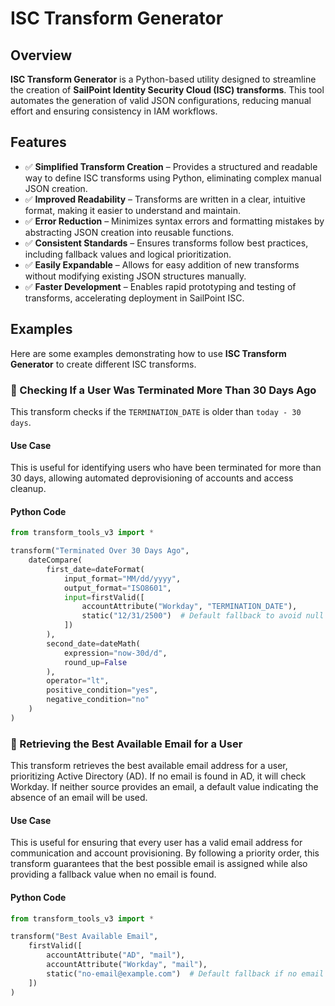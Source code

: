 # ISC Transform Generator  

## Overview  
**ISC Transform Generator** is a Python-based utility designed to streamline the creation of **SailPoint Identity Security Cloud (ISC) transforms**. This tool automates the generation of valid JSON configurations, reducing manual effort and ensuring consistency in IAM workflows.  

## Features  
- ✅ **Simplified Transform Creation** – Provides a structured and readable way to define ISC transforms using Python, eliminating complex manual JSON creation.  
- ✅ **Improved Readability** – Transforms are written in a clear, intuitive format, making it easier to understand and maintain.  
- ✅ **Error Reduction** – Minimizes syntax errors and formatting mistakes by abstracting JSON creation into reusable functions.  
- ✅ **Consistent Standards** – Ensures transforms follow best practices, including fallback values and logical prioritization.  
- ✅ **Easily Expandable** – Allows for easy addition of new transforms without modifying existing JSON structures manually.  
- ✅ **Faster Development** – Enables rapid prototyping and testing of transforms, accelerating deployment in SailPoint ISC.  

## Examples  
Here are some examples demonstrating how to use **ISC Transform Generator** to create different ISC transforms.  

### **📌 Checking If a User Was Terminated More Than 30 Days Ago**  
This transform checks if the `TERMINATION_DATE` is older than `today - 30 days`.  

#### **Use Case**  
This is useful for identifying users who have been terminated for more than 30 days, allowing automated deprovisioning of accounts and access cleanup.  

#### **Python Code**  
```python
from transform_tools_v3 import *

transform("Terminated Over 30 Days Ago",
    dateCompare(
        first_date=dateFormat(
            input_format="MM/dd/yyyy",
            output_format="ISO8601",
            input=firstValid([
                accountAttribute("Workday", "TERMINATION_DATE"),
                static("12/31/2500")  # Default fallback to avoid null values
            ])
        ),
        second_date=dateMath(
            expression="now-30d/d",
            round_up=False
        ),
        operator="lt",
        positive_condition="yes",
        negative_condition="no"
    )
)
```

### **📌 Retrieving the Best Available Email for a User**  
This transform retrieves the best available email address for a user, prioritizing Active Directory (AD). If no email is found in AD, it will check Workday. If neither source provides an email, a default value indicating the absence of an email will be used.  

#### **Use Case**  
This is useful for ensuring that every user has a valid email address for communication and account provisioning. By following a priority order, this transform guarantees that the best possible email is assigned while also providing a fallback value when no email is found.  

#### **Python Code**  
```python
from transform_tools_v3 import *

transform("Best Available Email",
    firstValid([
        accountAttribute("AD", "mail"),
        accountAttribute("Workday", "mail"),
        static("no-email@example.com")  # Default fallback if no email is found
    ])
)
```



